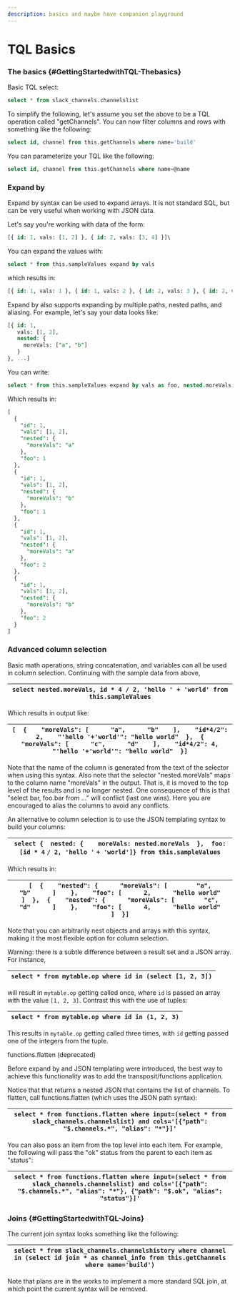 ```yaml
---
description: basics and maybe have companion playground
---
```


# TQL Basics

### The basics {#GettingStartedwithTQL-Thebasics}

Basic TQL select:

```sql
select * from slack_channels.channelslist
```

To simplify the following, let's assume you set the above to be a TQL operation called "getChannels". You can now filter columns and rows with something like the following:

```sql
select id, channel from this.getChannels where name='build'
```

You can parameterize your TQL like the following:

```sql
select id, channel from this.getChannels where name=@name
```

### Expand by

Expand by syntax can be used to expand arrays. It is not standard SQL, but can be very useful when working with JSON data.

Let's say you're working with data of the form:

```sql
[{ id: 1, vals: [1, 2] }, { id: 2, vals: [3, 4] }]\
```

You can expand the values with:

```sql
select * from this.sampleValues expand by vals
```

which results in:

```sql
[{ id: 1, vals: 1 }, { id: 1, vals: 2 }, { id: 2, vals: 3 }, { id: 2, vals: 4 }]
```

Expand by also supports expanding by multiple paths, nested paths, and aliasing. For example, let's say your data looks like:

```sql
[{ id: 1,
   vals: [1, 2],
   nested: {
     moreVals: ["a", "b"]
   }
}, ...]
```

You can write:

```sql
select * from this.sampleValues expand by vals as foo, nested.moreVals
```

Which results in:

```sql
[
  {
    "id": 1,
    "vals": [1, 2],
    "nested": {
      "moreVals": "a"
    },
    "foo": 1
  },
  {
    "id": 1,
    "vals": [1, 2],
    "nested": {
      "moreVals": "b"
    },
    "foo": 1
  },
  {
    "id": 1,
    "vals": [1, 2],
    "nested": {
      "moreVals": "a"
    },
    "foo": 2
  },
  {
    "id": 1,
    "vals": [1, 2],
    "nested": {
      "moreVals": "b"
    },
    "foo": 2
  }
]
```

### Advanced column selection

Basic math operations, string concatenation, and variables can all be used in column selection. Continuing with the sample data from above, 

| `select nested.moreVals, id * 4 / 2, 'hello ' + 'world' from this.sampleValues` |
| --- |


Which results in output like:

| `[  {    "moreVals": [      "a",      "b"    ],    "id*4/2": 2,    "'hello '+'world'": "hello world"  },  {    "moreVals": [      "c",      "d"    ],    "id*4/2": 4,    "'hello '+'world'": "hello world"  }]` |
| --- |


Note that the name of the column is generated from the text of the selector when using this syntax. Also note that the selector "nested.moreVals" maps to the column name "moreVals" in the output. That is, it is moved to the top level of the results and is no longer nested. One consequence of this is that "select bar, foo.bar from ..." will conflict \(last one wins\). Here you are encouraged to alias the columns to avoid any conflicts.

An alternative to column selection is to use the JSON templating syntax to build your columns:

| `select {  nested: {    moreVals: nested.moreVals  },  foo: [id * 4` `/ 2, 'hello '` `+ 'world']} from this.sampleValues` |
| --- |


Which results in:

| `[  {    "nested": {      "moreVals": [        "a",        "b"      ]    },    "foo": [      2,      "hello world"    ]  },  {    "nested": {      "moreVals": [        "c",        "d"      ]    },    "foo": [      4,      "hello world"    ]  }]` |
| --- |


Note that you can arbitrarily nest objects and arrays with this syntax, making it the most flexible option for column selection.

Warning: there is a subtle difference between a result set and a JSON array. For instance,

| `select * from mytable.op where id in (select [1, 2, 3])` |
| --- |


will result in `mytable.op` getting called once, where `id` is passed an array with the value `[1, 2, 3]`. Contrast this with the use of tuples:

| `select * from mytable.op where id in (1, 2, 3)` |
| --- |


This results in `mytable.op` getting called three times, with `id` getting passed one of the integers from the tuple. 

functions.flatten \(deprecated\)

Before expand by and JSON templating were introduced, the best way to achieve this functionality was to add the transposit/functions application.

Notice that that returns a nested JSON that contains the list of channels. To flatten, call functions.flatten \(which uses the JSON path syntax\):

| `select * from functions.flatten where input=(select * from slack_channels.channelslist) and cols='[{"path": "$.channels.*", "alias": "*"}]'` |
| --- |


  
You can also pass an item from the top level into each item. For example, the following will pass the "ok" status from the parent to each item as "status":

| `select * from functions.flatten where input=(select * from slack_channels.channelslist) and cols='[{"path": "$.channels.*", "alias": "*"}, {"path": "$.ok", "alias": "status"}]'` |
| --- |


### Joins {#GettingStartedwithTQL-Joins}

The current join syntax looks something like the following:

| `select * from slack_channels.channelshistory where channel in (select id join * as channel_info from this.getChannels where name='build')` |
| --- |


Note that plans are in the works to implement a more standard SQL join, at which point the current syntax will be removed.  
  


